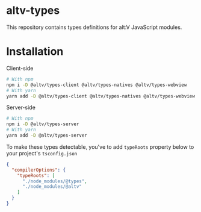 # altv-types
This repository contains types definitions for alt:V JavaScript modules.

# Installation
Client-side

```bash
# With npm
npm i -D @altv/types-client @altv/types-natives @altv/types-webview
# With yarn
yarn add -D @altv/types-client @altv/types-natives @altv/types-webview
```

Server-side

```bash
# With npm
npm i -D @altv/types-server
# With yarn
yarn add -D @altv/types-server
```

To make these types detectable, you've to add `typeRoots` property below to your project's `tsconfig.json`
```json
{
  "compilerOptions": {
    "typeRoots": [
      "./node_modules/@types",
      "./node_modules/@altv"
    ]
  }
}
```
